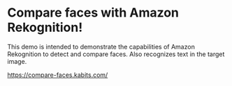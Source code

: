 # Compare faces with Amazon Rekognition!

This demo is intended to demonstrate the capabilities of Amazon Rekognition to detect and compare faces.
Also recognizes text in the target image.

https://compare-faces.kabits.com/
